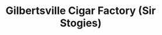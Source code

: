 ---
title: "Gilbertsville Cigar Factory (Sir Stogies)"
url: /gilbertsville/gilbertsville-cigar-factory-sir-stogies/
shop: shop
---
